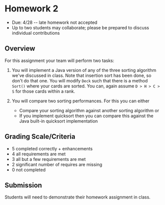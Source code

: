 # Homework 2

* Due: 4/28 -- late homework not accepted
* Up to two students may collaborate; please be prepared to discuss individual contributions

## Overview

For this assignment your team will perform two tasks:

1. You will implement a Java version of any of the three sorting algorithm we've discussed in class.  Note that insertion sort has been done, so don't do that one.  You will modify `Deck` such that there is a method `Sort()` where your cards are sorted.  You can, again assume `D > H > C > S` for those cards within a rank.  

2. You will compare two sorting performances.  For this you can either 
   - Compare your sorting algorithm against another sorting algorithm or 
   - If you implement quicksort then you can compare this against the Java built-in quicksort implementation



## Grading Scale/Criteria

* 5 completed correctly + enhancements
* 4 all requirements are met
* 3 all but a few requirements are met
* 2 significant number of requires are missing
* 0 not completed

## Submission

Students will need to demonstrate their homework assignment in class.

